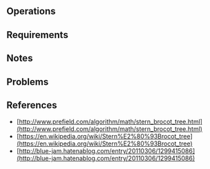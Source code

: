 ## Operations

## Requirements

## Notes

## Problems

## References

- [http://www.prefield.com/algorithm/math/stern_brocot_tree.html](http://www.prefield.com/algorithm/math/stern_brocot_tree.html)
- [https://en.wikipedia.org/wiki/Stern%E2%80%93Brocot_tree](https://en.wikipedia.org/wiki/Stern%E2%80%93Brocot_tree)
- [http://blue-jam.hatenablog.com/entry/20110306/1299415086](http://blue-jam.hatenablog.com/entry/20110306/1299415086)
